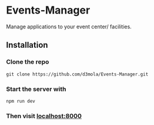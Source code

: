 # Events-Manager
Manage applications to your event center/ facilities.

## Installation

### Clone the repo
`git clone https://github.com/d3mola/Events-Manager.git`

### Start the server with
`npm run dev`

### Then visit [localhost:8000](http://localhost:8000/)